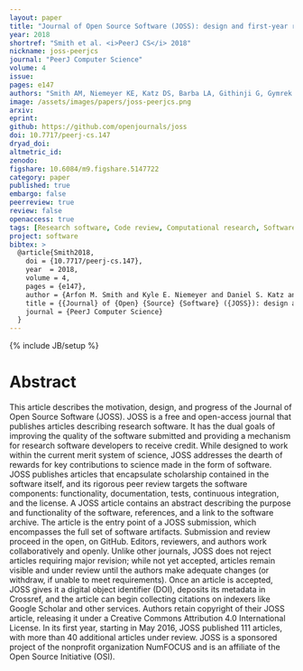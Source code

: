 ```yaml
---
layout: paper
title: "Journal of Open Source Software (JOSS): design and first-year review"
year: 2018
shortref: "Smith et al. <i>PeerJ CS</i> 2018"
nickname: joss-peerjcs
journal: "PeerJ Computer Science"
volume: 4
issue:
pages: e147
authors: "Smith AM, Niemeyer KE, Katz DS, Barba LA, Githinji G, Gymrek M, Huff KD, Madan CR, Cabunoc Mayes A, Moerman KM, Prins P, Ram K, Rokem A, Teal TK, Valls Guimera R, Vanderplas JT"
image: /assets/images/papers/joss-peerjcs.png
arxiv:
eprint:
github: https://github.com/openjournals/joss
doi: 10.7717/peerj-cs.147
dryad_doi:
altmetric_id:
zenodo:
figshare: 10.6084/m9.figshare.5147722
category: paper
published: true
embargo: false
peerreview: true
review: false
openaccess: true
tags: [Research software, Code review, Computational research, Software citation, Open-source software, Scholarly publishing]
project: software
bibtex: >
  @article{Smith2018,
    doi = {10.7717/peerj-cs.147},
    year  = 2018,
    volume = 4,
    pages = {e147},
    author = {Arfon M. Smith and Kyle E. Niemeyer and Daniel S. Katz and Lorena A. Barba and George Githinji and Melissa Gymrek and Kathryn D. Huff and Christopher R. Madan and Abigail Cabunoc Mayes and Kevin M. Moerman and Pjotr Prins and Karthik Ram and Ariel Rokem and Tracy K. Teal and Roman Valls Guimera and Jacob T. Vanderplas},
    title = {{Journal} of {Open} {Source} {Software} ({JOSS}): design and first-year review},
    journal = {PeerJ Computer Science}
  }
---
```

{% include JB/setup %}

# Abstract

This article describes the motivation, design, and progress of the Journal of Open Source Software (JOSS). JOSS is a free and open-access journal that publishes articles describing research software. It has the dual goals of improving the quality of the software submitted and providing a mechanism for research software developers to receive credit. While designed to work within the current merit system of science, JOSS addresses the dearth of rewards for key contributions to science made in the form of software. JOSS publishes articles that encapsulate scholarship contained in the software itself, and its rigorous peer review targets the software components: functionality, documentation, tests, continuous integration, and the license. A JOSS article contains an abstract describing the purpose and functionality of the software, references, and a link to the software archive. The article is the entry point of a JOSS submission, which encompasses the full set of software artifacts. Submission and review proceed in the open, on GitHub. Editors, reviewers, and authors work collaboratively and openly. Unlike other journals, JOSS does not reject articles requiring major revision; while not yet accepted, articles remain visible and under review until the authors make adequate changes (or withdraw, if unable to meet requirements). Once an article is accepted, JOSS gives it a digital object identifier (DOI), deposits its metadata in Crossref, and the article can begin collecting citations on indexers like Google Scholar and other services. Authors retain copyright of their JOSS article, releasing it under a Creative Commons Attribution 4.0 International License. In its first year, starting in May 2016, JOSS published 111 articles, with more than 40 additional articles under review. JOSS is a sponsored project of the nonprofit organization NumFOCUS and is an affiliate of the Open Source Initiative (OSI).
